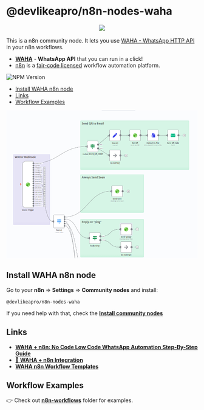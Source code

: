 # @devlikeapro/n8n-nodes-waha
<p align="center">
  <img src="https://github.com/devlikeapro/n8n-nodes-waha/blob/master/WAHA+n8n.png?raw=true" width='300'/>
</p>

This is a n8n community node. 
It lets you use [WAHA - WhatsApp HTTP API](https://waha.devlike.pro) in your n8n workflows.

- [**WAHA**](https://waha.devlike.pro) - **WhatsApp API** that you can run in a click!
- [n8n](https://n8n.io/) is a [fair-code licensed](https://docs.n8n.io/reference/license/) workflow automation platform.


![NPM Version](https://img.shields.io/npm/v/%40devlikeapro%2Fn8n-nodes-waha)

<!-- toc -->

- [Install WAHA n8n node](#install-waha-n8n-node)
- [Links](#links)
- [Workflow Examples](#workflow-examples)

<!-- tocstop -->

![WAHA Workflow Example Screenshot](./waha-n8n-workflow-example.png)

## Install WAHA n8n node
Go to your **n8n** => **Settings** => **Community nodes** and install:

```
@devlikeapro/n8n-nodes-waha
```

If you need help with that, check the
[**Install community nodes**](https://docs.n8n.io/integrations/community-nodes/installation/gui-install/)

## Links
- [**WAHA + n8n: No Code Low Code WhatsApp Automation Step-By-Step Guide**](http://localhost:1313/blog/waha-n8n/#install-waha-n8n-node)
- [**🧩 WAHA + n8n Integration**](https://waha.devlike.pro/docs/integrations/n8n/)
- [**WAHA n8n Workflow Templates**](http://waha-n8n-templates.devlike.pro/)

## Workflow Examples
👉 Check out [**n8n-workflows**](http://waha-n8n-templates.devlike.pro/) folder for examples.
